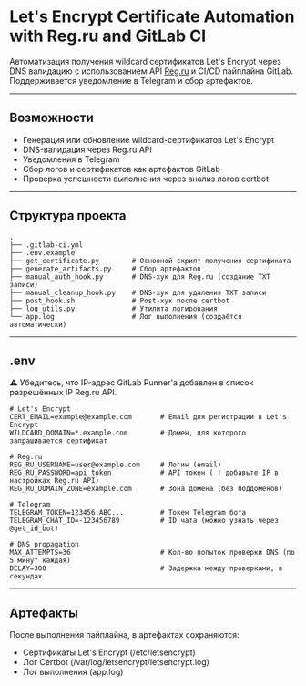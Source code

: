 # Let's Encrypt Certificate Automation with Reg.ru and GitLab CI

Автоматизация получения wildcard сертификатов Let's Encrypt через DNS валидацию с использованием API [Reg.ru](https://www.reg.ru/) и CI/CD пайплайна GitLab. Поддерживается уведомление в Telegram и сбор артефактов.

---

## Возможности

- Генерация или обновление wildcard-сертификатов Let's Encrypt
- DNS-валидация через Reg.ru API
- Уведомления в Telegram
- Сбор логов и сертификатов как артефактов GitLab
- Проверка успешности выполнения через анализ логов certbot

---

## Структура проекта
```
.
├── .gitlab-ci.yml
├── .env.example
├── get_certificate.py        # Основной скрипт получения сертификата
├── generate_artifacts.py     # Сбор артефактов
├── manual_auth_hook.py       # DNS-хук для Reg.ru (создание TXT записи)
├── manual_cleanup_hook.py    # DNS-хук для удаления TXT записи
├── post_hook.sh              # Post-хук после certbot
├── log_utils.py              # Утилита логирования
└── app.log                   # Лог выполнения (создаётся автоматически)
```

---

## .env

⚠️ Убедитесь, что IP-адрес GitLab Runner'а добавлен в список разрешённых IP Reg.ru API.
```dotenv
# Let's Encrypt
CERT_EMAIL=example@example.com       # Email для регистрации в Let's Encrypt
WILDCARD_DOMAIN=*.example.com        # Домен, для которого запрашивается сертификат

# Reg.ru
REG_RU_USERNAME=user@example.com     # Логин (email)
REG_RU_PASSWORD=api_token            # API токен ( ! добавьте IP в настройках Reg.ru API)
REG_RU_DOMAIN_ZONE=example.com       # Зона домена (без поддоменов)

# Telegram
TELEGRAM_TOKEN=123456:ABC...         # Токен Telegram бота
TELEGRAM_CHAT_ID=-123456789          # ID чата (можно узнать через @get_id_bot)

# DNS propagation
MAX_ATTEMPTS=36                      # Кол-во попыток проверки DNS (по 5 минут каждая)
DELAY=300                            # Задержка между проверками, в секундах
```

---

## Артефакты

После выполнения пайплайна, в артефактах сохраняются:
 - Сертификаты Let's Encrypt (/etc/letsencrypt)
 - Лог Certbot (/var/log/letsencrypt/letsencrypt.log)
 - Лог выполнения (app.log)